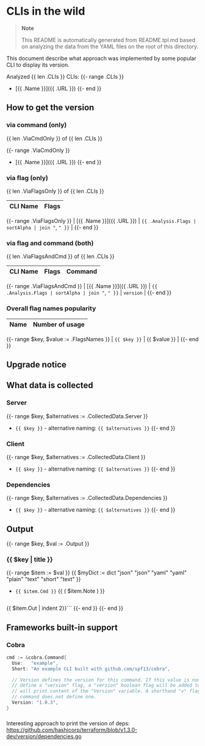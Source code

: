 # CLIs in the wild

> **Note**
>
> This README is automatically generated from README.tpl.md based on analyzing the data from the YAML files on the root of this directory.

This document describe what approach was implemented by some popular CLI to display its version.

Analyzed {{ len .CLIs }} CLIs:
{{- range .CLIs }}
- [{{ .Name }}]({{ .URL }})
{{- end }}

## How to get the version
<!-- {{ add (len .ViaCmdOnly) (len .ViaFlagsOnly) (len .ViaFlagsAndCmd) }} == {{ len .CLIs }} -->

### via command (only)

{{ len .ViaCmdOnly }} of {{ len .CLIs }}

{{- range .ViaCmdOnly }}
- [{{ .Name }}]({{ .URL }})
{{- end }}

### via flag (only)

{{ len .ViaFlagsOnly }} of {{ len .CLIs }}

| CLI Name | Flags |
|----------|-------|
{{- range .ViaFlagsOnly }}
| [{{ .Name }}]({{ .URL }}) | `{{ .Analysis.Flags | sortAlpha | join "`, `" }}` |
{{- end }}


### via flag and command (both)

{{ len .ViaFlagsAndCmd }} of {{ len .CLIs }}

| CLI Name | Flags | Command |
|----------|-------|---------|
{{- range .ViaFlagsAndCmd }}
| [{{ .Name }}]({{ .URL }}) | `{{ .Analysis.Flags | sortAlpha | join "`, `" }}` | `version` |
{{- end }}

### Overall flag names popularity

| Name | Number of usage |
|------|-----------------|
{{- range $key, $value := .FlagsNames }}
| `{{ $key }}` | {{ $value }} |
{{- end }}

## Upgrade notice

## What data is collected

### Server

{{- range $key, $alternatives := .CollectedData.Server }}
- `{{ $key }}` - alternative naming: `{{ $alternatives }}`
{{- end }}

### Client

{{- range $key, $alternatives := .CollectedData.Client }}
- `{{ $key }}` - alternative naming: `{{ $alternatives }}`
{{- end }}

### Dependencies

{{- range $key, $alternatives := .CollectedData.Dependencies }}
- `{{ $key }}` - alternative naming: `{{ $alternatives }}`
{{- end }}

## Output

{{- range $key, $val := .Output }}

### {{ $key | title }}

{{- range $item := $val }}
{{ $myDict := dict "json" "json" "yaml" "yaml" "plain" "text" "short" "text" }}
- `{{ $item.Cmd }}` {{ ( $item.Note ) }}
  ```{{ get $myDict $key }}
{{ $item.Out | indent 2}}```
{{- end }}
{{- end }}

## Frameworks built-in support

### Cobra

```go
cmd := &cobra.Command{
  Use:   "example",
  Short: "An example CLI built with github.com/spf13/cobra",

  // Version defines the version for this command. If this value is non-empty and the command does not
  // define a "version" flag, a "version" boolean flag will be added to the command and, if specified,
  // will print content of the "Version" variable. A shorthand "v" flag will also be added if the
  // command does not define one.
  Version: "1.0.3",
}
```

###

Interesting approach to print the version of deps: https://github.com/hashicorp/terraform/blob/v1.3.0-dev/version/dependencies.go
